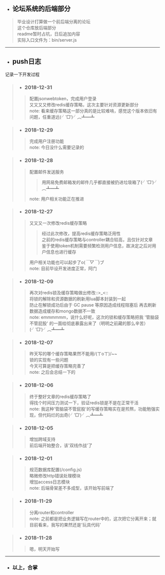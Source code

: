 - ## 论坛系统的后端部分
> 毕业设计打算做一个前后端分离的论坛</br>
> 这个仓库放后端部分</br>
> readme暂时占坑，日后追加内容</br>
> 实际入口文件为：bin/server.js
---

- ## push日志
记录一下开发过程
> - ### 2018-12-31
>> 配置jsonwebtoken，完成用户登录</br>
>> 又又又又修改redis缓存策略，这次主要针对资源更新部分</br>
>> note: 看来缓存策略这一部分真的是比较难啃，感觉这个版本依旧有问题，任重道远(╯‵□′)╯︵┻━┻

> - ### 2018-12-29
>> 完成用户注册功能</br>
>> note: 今日没什么需要记录的

> - ### 2018-12-28
>> 配置邮件发送服务</br>
>>> 用网易免费邮箱发的邮件几乎都直接被扔进垃圾箱了(╯‵□′)╯︵┻━┻
>>
>> note: 用户相关功能正在推进</br>

> - ### 2018-12-27
>> 又又又一次修改redis缓存策略</br>
>>> 经过此次修改，提高redis缓存策略泛用性</br>
>>> 之前的redis缓存策略与controller耦合较高，且仅针对文章</br>
>>> 鉴于使用token机制需要频繁检测用户信息，故决定之后对用户信息也进行缓存</br>
>>
>> 用户相关功能也可以起步了o(*￣▽￣*)ブ</br>
>> note: 目前毕设开发进度正常，阿门

> - ### 2018-12-09
>> 再次对redis锁及缓存策略做出修改::>_<::</br>
>> 将锁的解除和资源数据的刷新用lua脚本封装到一起</br>
>> 防止在解锁成功后由于 GC pause 等原因造成线程阻塞后 再去刷新数据造成缓存和mongo数据不一致</br>
>> note: emmmmmm，说什么好呢，这次的锁和缓存策略把我 '管脑袋不管屁股' 的一面给彻底暴露出来了（明明之前藏的那么辛苦）(╯‵□′)╯︵┻━┻

> - ### 2018-12-07
>> 昨天写的哪个缓存策略果然不能用/(ㄒoㄒ)/~~</br>
>> 锁的实现有一些问题</br>
>> 今天可算是把缓存策略完善了</br>
>> note: 之后会总结一下的

> - ### 2018-12-06
>> 终于整好文章的redis缓存策略了</br>
>> 得找个时间压力测试一下，验证redis锁是不是在正常干活</br>
>> note: 我这种'管脑袋不管屁股'的写缓存策略实在是煎熬，功能勉强实现，但代码烂的出奇(╯‵□′)╯︵┻━┻

> - ### 2018-12-05
>> 增加跨域支持</br>
>> 前后端开始整合，该'双线作战'了

> - ### 2018-12-01
>> 规范数据库配置(/config.js)</br>
>> 略微修改http错误处理模块</br>
>> 增加access日志模块</br>
>> note: 后端骨架差不多成型，该开始写前端了

> - ### 2018-11-29
>> 分离router和controller</br>
>> note: 之前都是把业务逻辑写在router中的，这次把它分离开来；就目前看来，我写的果然还是'玩具代码'

> - ### 2018-11-28
>> 嗯，明天开始写
---

- ### 以上，合掌
